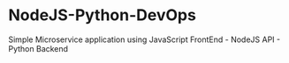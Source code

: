 # NodeJS-Python-DevOps
Simple Microservice application using JavaScript FrontEnd - NodeJS API - Python Backend
